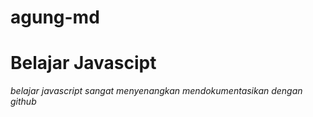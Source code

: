 # agung-md
Belajar Javascipt
==
*belajar javascript sangat menyenangkan*
_mendokumentasikan dengan github_
